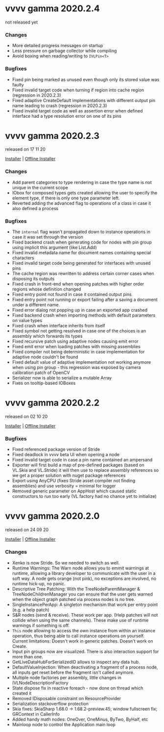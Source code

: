 # vvvv gamma 2020.2.4
not released yet

### Changes
* More detailed progress messages on startup
* Less pressure on garbage collector while compiling
* Avoid boxing when reading/writing to `IVLPin<T>` 
  
### Bugfixes
* Fixed pin being marked as unused even though only its stored value was faulty
* Fixed invalid target code when turning if region into cache region (regression in 2020.2.3)
* Fixed adaptive CreateDefault implementations with different output pin name leading to crash (regression in 2020.2.3)
* Fixed invalid target code as well as assertion error when defined interface had a type resolution error on one of its pins

# vvvv gamma 2020.2.3
released on 17 11 20

[Installer](https://teamcity.vvvv.org/guestAuth/app/rest/builds/id:33265/artifacts/content/vvvv_gamma_2020.2.3_setup.exe) |
[Offline Installer](http://teamcity.vvvv.org/guestAuth/app/rest/builds/id:33265/artifacts/content/vvvv_gamma_2020.2.3_setup_offline.exe)

### Changes
* Add parent categories to type rendering in case the type name is not unique in the current scope 
* IObox for composed types gets created allowing the user to specify the element type, if there is only one type parameter left. 
* Reverted adding the advanced flag to operations of a class in case it also defined a process

### Bugfixes
* The `internal` flag wasn't propagated down to instance operations in case it was set through the version
* Fixed backend crash when generating code for nodes with pin group using implicit this argument (like List.Add)
* Fixed invalid metadata name for document names containing special characters
* Fixed invalid target code being generated for interfaces with unused pins
* The cache region was rewritten to address certain corner cases when disposing its outputs
* Fixed crash in front-end when opening patches with higher order regions whose definition changed
* Fixed entry point not found in case it contained output pins 
* Fixed entry point not running or export failing after a saving a document under a different name.
* Fixed error dialog not popping up in case an exported app crashed
* Fixed backend crash when importing methods with default parameters on value types
* Fixed crash when interface inherits from itself 
* Fixed symbol not getting resolved in case one of the choices is an assembly which forwards its types 
* Fixed recursive patch using adaptive nodes causing emit error 
* Fixed emit error when loading patches with missing assemblies 
* Fixed compiler not being deterministic in case implementation for adaptive  node couldn't be found
* Fixed default value of adaptive implementation not working anymore when using pin group - this regression was exposed by camera calibration patch of OpenCV
* Serializer now is able to serialize a mutable Array
* Fixes on tooltip-based IOBoxes

# vvvv gamma 2020.2.2
released on 02 10 20

[Installer](https://teamcity.vvvv.org/guestAuth/app/rest/builds/id:33147/artifacts/content/vvvv_gamma_2020.2.2_setup.exe) |
[Offline Installer](http://teamcity.vvvv.org/guestAuth/app/rest/builds/id:33147/artifacts/content/vvvv_gamma_2020.2.2_setup_offline.exe)

### Bugfixes
* Fixed referenced package version of Stride
* Fixed deadlock in vvvv beta UI when opening a node
* Fixed invalid target code in case a pin name contained an ampersand
* Exporter will first build a map of pre-defined packages (based on VL.Skia and VL.Stride) it will then use to replace assembly references so we get a proper solution with nuget package references
* Export using AnyCPU (fixes Stride asset compiler not finding assemblies) and use verbosity = minimal for logger
* Removed generic parameter on AppHost which caused static constructors to run too early (VL factory had no chance yet to initialize)

# vvvv gamma 2020.2.0
released on 24 09 20

[Installer](http://teamcity.vvvv.org/guestAuth/app/rest/builds/id:33045/artifacts/content/vvvv_gamma_2020.2.0_setup.exe) |
[Offline Installer](http://teamcity.vvvv.org/guestAuth/app/rest/builds/id:33045/artifacts/content/vvvv_gamma_2020.2.0_setup_offline.exe)


### Changes
* Xenko is now Stride. So we needed to switch as well.
* Runtime Warnings: The Warn node allows you to emmit warnings at runtime, allowing a library developer to communicate with the user in a soft way. A node gets orange (not pink), no exceptions are involved, no runtime hick-up, no panic. 
* Descriptive Tree Patching: With the TreeNodeParentManager & TreeNodeChildrenManager you can ensure that the user gets warned when the object graph patched via process nodes is no tree. 
* SingleInstancePerApp: A singleton mechanism that work per entry point (e.g. a help patch)
* S&R nodes (send & receive). These work per app. (Help patches will not collide when using the same channels). These make use of runtime warnings if something is off.
* `This` node allowing to access the own instance from within an instance operation, thus being able to call instance operations on yourself. Current limitations: Doesn't work in generic patches. Doesn't work on Create.
* Input pin groups now are visualized. There is also interaction support for more than one.
* GetLiveDataHubForSerializedID allows to inspect any data hub.
* DefaultValueInjection: When deactivating a fragment of a process node, all inputs get reset before the fragment isn't called anymore.
* Multiple node factories per assembly, little changes in IVLNodeDescriptionFactory
* State dispose fix in reactive foreach - now done on thread which created it
* Removed IDisposable constraint on ResourceProvider
* Serialization stackoverflow protection
* Skia fixes: SkiaSharp 1.68.0 -> 1.68.2-preview.45; window fullscreen fix; GRContext in CallerInfo
* Added handy math nodes: OneOver, OneMinus, ByTwo, ByHalf, etc
* Mainloop node to control the Application main loop
